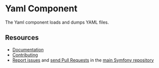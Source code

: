 Yaml Component
==============

The Yaml component loads and dumps YAML files.

Resources
---------

 * [Documentation](https://symfony.com/doc/current/Components/old/yaml.html)
 * [Contributing](https://symfony.com/doc/current/contributing/index.html)
 * [Report issues](https://github.com/symfony/symfony/issues) and
   [send Pull Requests](https://github.com/symfony/symfony/pulls)
   in the [main Symfony repository](https://github.com/symfony/symfony)
